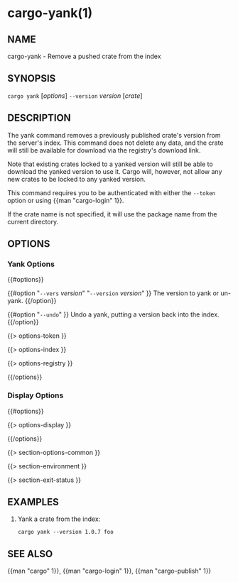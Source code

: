 # cargo-yank(1)

## NAME

cargo-yank - Remove a pushed crate from the index

## SYNOPSIS

`cargo yank` [_options_] `--version` _version_ [_crate_]

## DESCRIPTION

The yank command removes a previously published crate's version from the
server's index. This command does not delete any data, and the crate will
still be available for download via the registry's download link.

Note that existing crates locked to a yanked version will still be able to
download the yanked version to use it. Cargo will, however, not allow any new
crates to be locked to any yanked version.

This command requires you to be authenticated with either the `--token` option
or using {{man "cargo-login" 1}}.

If the crate name is not specified, it will use the package name from the
current directory.

## OPTIONS

### Yank Options

{{#options}}

{{#option "`--vers` _version_" "`--version` _version_" }}
The version to yank or un-yank.
{{/option}}

{{#option "`--undo`" }}
Undo a yank, putting a version back into the index.
{{/option}}

{{> options-token }}

{{> options-index }}

{{> options-registry }}

{{/options}}

### Display Options

{{#options}}

{{> options-display }}

{{/options}}

{{> section-options-common }}

{{> section-environment }}

{{> section-exit-status }}

## EXAMPLES

1. Yank a crate from the index:

       cargo yank --version 1.0.7 foo

## SEE ALSO
{{man "cargo" 1}}, {{man "cargo-login" 1}}, {{man "cargo-publish" 1}}
